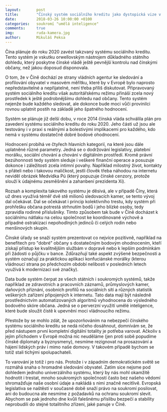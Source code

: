 ```yaml
---
layout:       post
title:        "Čínský systém sociálního kreditu jako dystopická vize v praxi"
date:         2018-03-26 10:00:00 +0100
categories:   soukromí "umělá inteligence"
comments:     true
img:          ruda-kamera.jpg
author:       Mikuláš Peksa
---
```


Čína plánuje do roku 2020 zavést takzvaný systému sociálního kreditu. Tento systém je vskutku orwellovským nástrojem důkladného státního dohledu, který poskytne čínské vládě ještě pevnější kontrolu nad čínskými občany, než jakou doposud disponovala.

<!--more-->

O tom, že v Číně dochází ze strany vládních agentur ke sledování a profilování obyvatel v masovém měřítku, které by v Evropě bylo naprosto nepředstavitelné a nepřijatelné, není třeba příliš diskutovat. Připravovaný systém sociálního kreditu však autoritářskému režimu přináší zcela nový prostředek k ještě podrobnějšímu dohledu nad občany. Tento systém nejenže bude každého sledovat, ale dokonce bude moci vůči provinilci rovnou uplatnit postih na základě jeho špatného hodnocení.

Systém se plánuje již delší dobu, v roce 2014 čínská vláda schválila plán pro zavedení systému sociálního kreditu do roku 2020. Jeho části už jsou ale testovány i v praxi s reálnými a bolestivými implikacemi pro každého, kdo nemá v systému dostatečně dobré bodové ohodnocení.

Hodnocení probíhá ve čtyřech hlavních kategorií, na které jsou dále uplatněné různé parametry. Jedná se o dodržování legislativy, platební morálku, sociální chování a chování v digitálním prostředí. Kromě právní bezúhonnosti tedy systém sleduje i veškeré finanční operace a posuzuje dokonce i záležitosti zcela intimní povahy. Například milostný život, kontakty s přáteli nebo i takovou maličkost, jestli člověk třeba náhodou na internetu neviděl obrázek Medvídka Pú (který popuzuje čínské cenzory, protože slouží k údajnému zesměšnění a zahanbení prezidenta Xi).

Rozsah a komplexita takového systému je děsivá, ale v případě Číny, která už dnes využívá téměř dvě stě milionů sledovacích kamer, se tento vývoj dal očekávat. Dal se očekávat i princip kolektivního trestu, kdy systém při prohřešku občana potrestá strhnutím bodů i jeho blízké osoby, tedy zpravidla rodinné příslušníky. Tímto způsobem tak bude v Číně docházet k sociálnímu nátlaku na celou společnost ke koordinované výchově a případné ostrakizaci nepohodlných jedinců či celých rodin nebo menšinových skupin.

Čínské úřady se snaží systém prezentovat co nejvíce pozitivně, například na benefitech pro "dobré" občany s dostatečným bodovým ohodnocením, kteří získají přístup ke kvalitnějším službám v dopravě nebo k lepším podmínkám při žádosti o půjčku v bance. Zdůrazňují také aspekt zvýšené bezpečnosti a systém označují za praktickou aplikaci konfuciánské morálky (kterou vládnoucí strana po předchozím období nelibosti v posledních letech využívá k modernizaci své značky).

Data bude systém čerpat ze všech státních i soukromých systémů, takže například ze zdravotních a pracovních záznamů, průmyslových kamer, daňových přiznání, osobních profilů na sociálních sítí a různých statistik veškerých zařízení připojených k internetu. Tato data mají být následně prostřednictvím automatizovaných algoritmů vyhodnocena do výsledného bodového skóre občana. Jedná se o perverzní využití umělé inteligence, které bude sloužit čistě k upevnění moci vládnoucího režimu.

Přestože by se mohlo zdát, že upozorňováním na nebezpečí čínského systému sociálního kreditu se nedá ničeho dosáhnout, domnívám se, že před nástupem první kompletní digitální totality je potřeba varovat. Ačkoliv s jejím příchodem v Evropě možná nic neuděláme (jen proti sobě popudíme čínské diplomaty a byznysmeny), nesmíme rezignovat na prosazování a hájení lidských práv i mimo naše domovy. V takovém případě bychom se totiž stali tichými spolupachateli.

To varování je totiž i pro nás. Protože i v západním demokratickém světě se rozmáhá snaha o hromadné sledování obyvatel. Zatím sice nejsme pod dohledem jednoho univerzálního systému, který by nás mohl okamžitě hodnotit i trestat, mnoho soukromých společností často bez našeho vědomí shromažďuje naše osobní údaje a nakládá s nimi značně necitlivě. Evropská legislativa se naštěstí v současné době snaží právo na soukromí posilovat, ani do budoucna ale nesmíme z požadavků na ochranu soukromí slevit. Abychom se pak jednoho dne kvůli falešnému příslibu bezpečí a stability neprobudili do stejné totalitního zřízení, jaké panuje v Číně.


